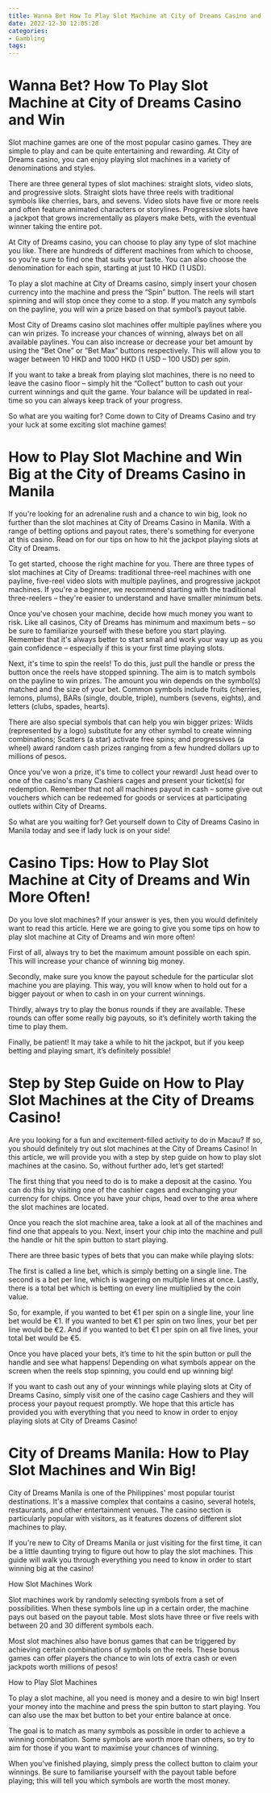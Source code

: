 ```yaml
---
title: Wanna Bet How To Play Slot Machine at City of Dreams Casino and Win
date: 2022-12-30 12:05:28
categories:
- Gambling
tags:
---
```



#  Wanna Bet? How To Play Slot Machine at City of Dreams Casino and Win

Slot machine games are one of the most popular casino games. They are simple to play and can be quite entertaining and rewarding. At City of Dreams casino, you can enjoy playing slot machines in a variety of denominations and styles.

There are three general types of slot machines: straight slots, video slots, and progressive slots. Straight slots have three reels with traditional symbols like cherries, bars, and sevens. Video slots have five or more reels and often feature animated characters or storylines. Progressive slots have a jackpot that grows incrementally as players make bets, with the eventual winner taking the entire pot.

At City of Dreams casino, you can choose to play any type of slot machine you like. There are hundreds of different machines from which to choose, so you’re sure to find one that suits your taste. You can also choose the denomination for each spin, starting at just 10 HKD (1 USD).

To play a slot machine at City of Dreams casino, simply insert your chosen currency into the machine and press the “Spin” button. The reels will start spinning and will stop once they come to a stop. If you match any symbols on the payline, you will win a prize based on that symbol’s payout table.

Most City of Dreams casino slot machines offer multiple paylines where you can win prizes. To increase your chances of winning, always bet on all available paylines. You can also increase or decrease your bet amount by using the “Bet One” or “Bet Max” buttons respectively. This will allow you to wager between 10 HKD and 1000 HKD (1 USD – 100 USD) per spin.

If you want to take a break from playing slot machines, there is no need to leave the casino floor – simply hit the “Collect” button to cash out your current winnings and quit the game. Your balance will be updated in real-time so you can always keep track of your progress.

So what are you waiting for? Come down to City of Dreams Casino and try your luck at some exciting slot machine games!

#  How to Play Slot Machine and Win Big at the City of Dreams Casino in Manila

If you're looking for an adrenaline rush and a chance to win big, look no further than the slot machines at City of Dreams Casino in Manila. With a range of betting options and payout rates, there's something for everyone at this casino. Read on for our tips on how to hit the jackpot playing slots at City of Dreams.

To get started, choose the right machine for you. There are three types of slot machines at City of Dreams: traditional three-reel machines with one payline, five-reel video slots with multiple paylines, and progressive jackpot machines. If you're a beginner, we recommend starting with the traditional three-reelers – they're easier to understand and have smaller minimum bets.

Once you've chosen your machine, decide how much money you want to risk. Like all casinos, City of Dreams has minimum and maximum bets – so be sure to familiarize yourself with these before you start playing. Remember that it's always better to start small and work your way up as you gain confidence – especially if this is your first time playing slots.

Next, it's time to spin the reels! To do this, just pull the handle or press the button once the reels have stopped spinning. The aim is to match symbols on the payline to win prizes. The amount you win depends on the symbol(s) matched and the size of your bet. Common symbols include fruits (cherries, lemons, plums), BARs (single, double, triple), numbers (sevens, eights), and letters (clubs, spades, hearts).

There are also special symbols that can help you win bigger prizes: Wilds (represented by a logo) substitute for any other symbol to create winning combinations; Scatters (a star) activate free spins; and progressives (a wheel) award random cash prizes ranging from a few hundred dollars up to millions of pesos.

Once you've won a prize, it's time to collect your reward! Just head over to one of the casino's many Cashiers cages and present your ticket(s) for redemption. Remember that not all machines payout in cash – some give out vouchers which can be redeemed for goods or services at participating outlets within City of Dreams.

So what are you waiting for? Get yourself down to City of Dreams Casino in Manila today and see if lady luck is on your side!

#  Casino Tips: How to Play Slot Machine at City of Dreams and Win More Often!

Do you love slot machines? If your answer is yes, then you would definitely want to read this article. Here we are going to give you some tips on how to play slot machine at City of Dreams and win more often!

First of all, always try to bet the maximum amount possible on each spin. This will increase your chance of winning big money.

Secondly, make sure you know the payout schedule for the particular slot machine you are playing. This way, you will know when to hold out for a bigger payout or when to cash in on your current winnings.

Thirdly, always try to play the bonus rounds if they are available. These rounds can offer some really big payouts, so it’s definitely worth taking the time to play them.

Finally, be patient! It may take a while to hit the jackpot, but if you keep betting and playing smart, it’s definitely possible!

#  Step by Step Guide on How to Play Slot Machines at the City of Dreams Casino!

Are you looking for a fun and excitement-filled activity to do in Macau? If so, you should definitely try out slot machines at the City of Dreams Casino! In this article, we will provide you with a step by step guide on how to play slot machines at the casino. So, without further ado, let’s get started!

The first thing that you need to do is to make a deposit at the casino. You can do this by visiting one of the cashier cages and exchanging your currency for chips. Once you have your chips, head over to the area where the slot machines are located.

Once you reach the slot machine area, take a look at all of the machines and find one that appeals to you. Next, insert your chip into the machine and pull the handle or hit the spin button to start playing.

There are three basic types of bets that you can make while playing slots:

The first is called a line bet, which is simply betting on a single line. The second is a bet per line, which is wagering on multiple lines at once. Lastly, there is a total bet which is betting on every line multiplied by the coin value.

So, for example, if you wanted to bet €1 per spin on a single line, your line bet would be €1. If you wanted to bet €1 per spin on two lines, your bet per line would be €2. And if you wanted to bet €1 per spin on all five lines, your total bet would be €5.

Once you have placed your bets, it’s time to hit the spin button or pull the handle and see what happens! Depending on what symbols appear on the screen when the reels stop spinning, you could end up winning big!

If you want to cash out any of your winnings while playing slots at City of Dreams Casino, simply visit one of the casino cage Cashiers and they will process your payout request promptly. We hope that this article has provided you with everything that you need to know in order to enjoy playing slots at City of Dreams Casino!

#  City of Dreams Manila: How to Play Slot Machines and Win Big!

City of Dreams Manila is one of the Philippines' most popular tourist destinations. It's a massive complex that contains a casino, several hotels, restaurants, and other entertainment venues. The casino section is particularly popular with visitors, as it features dozens of different slot machines to play.

If you're new to City of Dreams Manila or just visiting for the first time, it can be a little daunting trying to figure out how to play the slot machines. This guide will walk you through everything you need to know in order to start winning big at the casino!

How Slot Machines Work

Slot machines work by randomly selecting symbols from a set of possibilities. When these symbols line up in a certain order, the machine pays out based on the payout table. Most slots have three or five reels with between 20 and 30 different symbols each.

Most slot machines also have bonus games that can be triggered by achieving certain combinations of symbols on the reels. These bonus games can offer players the chance to win lots of extra cash or even jackpots worth millions of pesos!

How to Play Slot Machines

To play a slot machine, all you need is money and a desire to win big! Insert your money into the machine and press the spin button to start playing. You can also use the max bet button to bet your entire balance at once.

The goal is to match as many symbols as possible in order to achieve a winning combination. Some symbols are worth more than others, so try to aim for those if you want to maximise your chances of winning.

When you've finished playing, simply press the collect button to claim your winnings. Be sure to familiarise yourself with the payout table before playing; this will tell you which symbols are worth the most money.